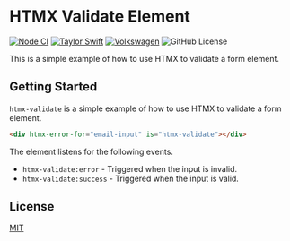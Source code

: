 # HTMX Validate Element

[![Node CI](https://github.com/ZEISS/htmx-validate/actions/workflows/main.yml/badge.svg)](https://github.com/ZEISS/htmx-validate/actions/workflows/main.yml)
[![Taylor Swift](https://img.shields.io/badge/secured%20by-taylor%20swift-brightgreen.svg)](https://twitter.com/SwiftOnSecurity)
[![Volkswagen](https://auchenberg.github.io/volkswagen/volkswargen_ci.svg?v=1)](https://github.com/auchenberg/volkswagen)
![GitHub License](https://img.shields.io/github/license/ZEISS/htmx-validate)

This is a simple example of how to use HTMX to validate a form element.

## Getting Started

`htmx-validate` is a simple example of how to use HTMX to validate a form element.

```html
<div htmx-error-for="email-input" is="htmx-validate"></div>
```

The element listens for the following events.

* `htmx-validate:error` - Triggered when the input is invalid.
* `htmx-validate:success` - Triggered when the input is valid.

## License

[MIT](/LICENSE)
